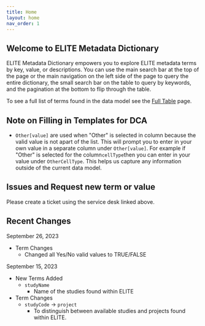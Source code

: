 ```yaml
---
title: Home
layout: home
nav_order: 1
---
```

## Welcome to ELITE Metadata Dictionary

ELITE Metadata Dictionary empowers you to explore ELITE metadata terms by key, value, or descriptions. You can use the main search bar at the top of the page or the main navigation on the left side of the page to query the entire dictionary, the small search bar on the table to query by keywords, and the pagination at the bottom to flip through the table.

To see a full list of terms found in the data model see the [Full Table](docs/FullTable.html) page.

## Note on Filling in Templates for DCA

- `Other[value]` are used when "Other" is selected in column because the valid value is not apart of the list. This will prompt you to enter in your own value in a separate column under `Other[value]`. For example if "Other" is selected for the column`cellType`then you can enter in your value under `OtherCellType`. This helps us capture any information outside of the current data model.

## Issues and Request new term or value

Please create a ticket using the service desk linked above.

## Recent Changes

September 26, 2023

- Term Changes
  - Changed all Yes/No valid values to TRUE/FALSE

September 15, 2023

- New Terms Added
  - `studyName`
    - Name of the studies found within ELITE
- Term Changes
  - `studyCode` -> `project`
    - To distinguish between available studies and projects found within ELITE.
